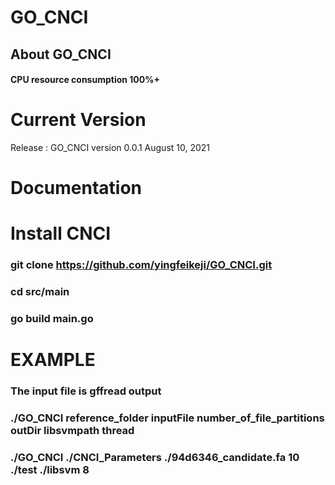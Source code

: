 # GO_CNCI
## About GO_CNCI
#### CPU resource consumption 100%+



# Current Version
Release : GO_CNCI version 0.0.1 August 10, 2021
# Documentation

# Install CNCI
### git clone https://github.com/yingfeikeji/GO_CNCI.git
### cd src/main
### go build main.go
# EXAMPLE
### The input file is gffread output
### ./GO_CNCI reference_folder inputFile number_of_file_partitions outDir libsvmpath thread
### ./GO_CNCI ./CNCI_Parameters ./94d6346_candidate.fa 10 ./test ./libsvm 8
